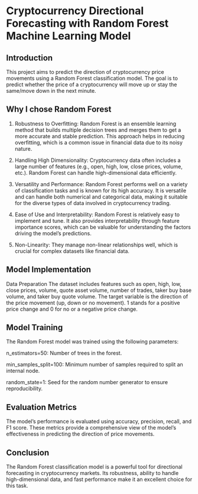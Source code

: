 # Cryptocurrency Directional Forecasting with Random Forest Machine Learning Model
## Introduction
This project aims to predict the direction of cryptocurrency price movements using a Random Forest classification model. The goal is to predict whether the price of a cryptocurrency will move up or stay the same/move down in the next minute.

## Why I chose Random Forest
1. Robustness to Overfitting:
Random Forest is an ensemble learning method that builds multiple decision trees and merges them to get a more accurate and stable prediction. This approach helps in reducing overfitting, which is a common issue in financial data due to its noisy nature.

2. Handling High Dimensionality:
Cryptocurrency data often includes a large number of features (e.g., open, high, low, close prices, volume, etc.). Random Forest can handle high-dimensional data efficiently.

3. Versatility and Performance:
Random Forest performs well on a variety of classification tasks and is known for its high accuracy. It is versatile and can handle both numerical and categorical data, making it suitable for the diverse types of data involved in cryptocurrency trading.

4. Ease of Use and Interpretability:
Random Forest is relatively easy to implement and tune. It also provides interpretability through feature importance scores, which can be valuable for understanding the factors driving the model’s predictions.

5. Non-Linearity: They manage non-linear relationships well, which is crucial for complex datasets like financial data.

## Model Implementation
Data Preparation
The dataset includes features such as open, high, low, close prices, volume, quote asset volume, number of trades, taker buy base volume, and taker buy quote volume. The target variable is the direction of the price movement (up, down or no movement). 1 stands for a positive price change and 0 for no or a negative price change.

## Model Training
The Random Forest model was trained using the following parameters:

n_estimators=50: Number of trees in the forest.

min_samples_split=100: Minimum number of samples required to split an internal node.

random_state=1: Seed for the random number generator to ensure reproducibility.

## Evaluation Metrics
The model’s performance is evaluated using accuracy, precision, recall, and F1 score. These metrics provide a comprehensive view of the model’s effectiveness in predicting the direction of price movements.

## Conclusion
The Random Forest classification model is a powerful tool for directional forecasting in cryptocurrency markets. Its robustness, ability to handle high-dimensional data, and fast performance make it an excellent choice for this task.
